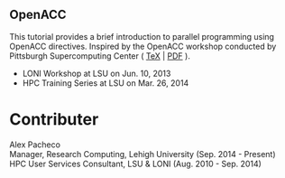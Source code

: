## OpenACC
This tutorial provides a brief introduction to parallel programming using OpenACC directives. 
Inspired by the OpenACC workshop conducted by Pittsburgh Supercomputing Center 
( [TeX](openacc.tex) | [PDF](openacc.pdf) ).

  * LONI Workshop at LSU on Jun. 10, 2013
  * HPC Training Series at LSU on Mar. 26, 2014


# Contributer
Alex Pacheco  
 Manager, Research Computing, Lehigh University (Sep. 2014 - Present)  
 HPC User Services Consultant, LSU & LONI (Aug. 2010 - Sep. 2014)  
